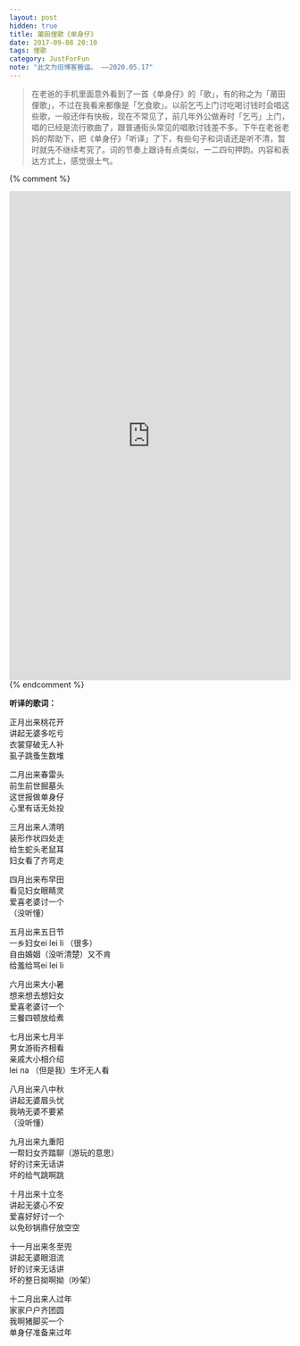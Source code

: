 ```yaml
---
layout: post
hidden: true
title: 莆田俚歌《单身仔》
date: 2017-09-08 20:10
tags: 俚歌
category: JustForFun
note: "此文为旧博客搬运。 ——2020.05.17"
---
```


> 在老爸的手机里面意外看到了一首《单身仔》的「歌」，有的称之为「莆田俚歌」，不过在我看来都像是「乞食歌」。以前乞丐上门讨吃喝讨钱时会唱这些歌，一般还伴有快板，现在不常见了，前几年外公做寿时「乞丐」上门，唱的已经是流行歌曲了，跟普通街头常见的唱歌讨钱差不多。下午在老爸老妈的帮助下，把《单身仔》「听译」了下，有些句子和词语还是听不清，暂时就先不继续考究了。词的节奏上跟诗有点类似，一二四句押韵。内容和表达方式上，感觉很土气。

{% comment %}
<div style="width:100%;height:0px;position:relative;padding-bottom:173.913%;"><iframe src="https://streamable.com/s/6an82/furucj" frameborder="0" width="100%" height="100%" allowfullscreen style="width:100%;height:100%;position:absolute;left:0px;top:0px;overflow:hidden;"></iframe></div>
{% endcomment %}

**听译的歌词：**

正月出来桃花开    
讲起无婆多吃亏    
衣裳穿破无人补    
虱子跳蚤生数堆    



二月出来春雷头    
前生前世掘墓头    
这世报做单身仔    
心里有话无处投



三月出来人清明    
装形作状四处走    
给生蛇头老鼠耳    
妇女看了齐弯走



四月出来布早田    
看见妇女眼睛灵    
爱喜老婆讨一个     
（没听懂）



五月出来五日节    
一乡妇女ei lei li （很多）    
自由婚姻（没听清楚）又不肯    
给羞给骂ei lei li



六月出来大小暑    
想来想去想妇女    
爱喜老婆讨一个    
三餐四顿放给煮



七月出来七月半    
男女游街齐相看    
亲戚大小相介绍    
lei na （但是我）生坏无人看



八月出来八中秋    
讲起无婆眉头忧    
我呐无婆不要紧    
（没听懂）



九月出来九重阳    
一帮妇女齐踏聊（游玩的意思）    
好的讨来无话讲    
坏的给气跳啊跳



十月出来十立冬    
讲起无婆心不安    
爱喜好好讨一个    
以免砂锅鼎仔放空空



十一月出来冬至兜    
讲起无婆眼泪流    
好的讨来无话讲    
坏的整日拗啊拗（吵架）



十二月出来人过年    
家家户户齐团圆    
我啊猪脚买一个    
单身仔准备来过年